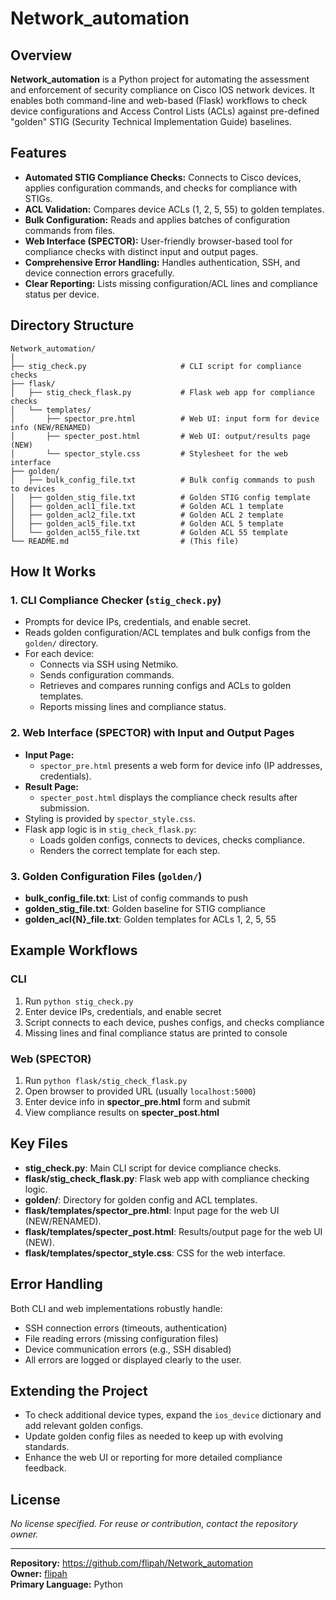 # Network_automation

## Overview

**Network_automation** is a Python project for automating the assessment and enforcement of security compliance on Cisco IOS network devices. It enables both command-line and web-based (Flask) workflows to check device configurations and Access Control Lists (ACLs) against pre-defined "golden" STIG (Security Technical Implementation Guide) baselines.

## Features

- **Automated STIG Compliance Checks:** Connects to Cisco devices, applies configuration commands, and checks for compliance with STIGs.
- **ACL Validation:** Compares device ACLs (1, 2, 5, 55) to golden templates.
- **Bulk Configuration:** Reads and applies batches of configuration commands from files.
- **Web Interface (SPECTOR):** User-friendly browser-based tool for compliance checks with distinct input and output pages.
- **Comprehensive Error Handling:** Handles authentication, SSH, and device connection errors gracefully.
- **Clear Reporting:** Lists missing configuration/ACL lines and compliance status per device.

## Directory Structure

```
Network_automation/
│
├── stig_check.py                     # CLI script for compliance checks
├── flask/
│   ├── stig_check_flask.py           # Flask web app for compliance checks
│   └── templates/
│       ├── spector_pre.html          # Web UI: input form for device info (NEW/RENAMED)
│       ├── specter_post.html         # Web UI: output/results page (NEW)
│       └── spector_style.css         # Stylesheet for the web interface
├── golden/
│   ├── bulk_config_file.txt          # Bulk config commands to push to devices
│   ├── golden_stig_file.txt          # Golden STIG config template
│   ├── golden_acl1_file.txt          # Golden ACL 1 template
│   ├── golden_acl2_file.txt          # Golden ACL 2 template
│   ├── golden_acl5_file.txt          # Golden ACL 5 template
│   └── golden_acl55_file.txt         # Golden ACL 55 template
└── README.md                         # (This file)
```

## How It Works

### 1. CLI Compliance Checker (`stig_check.py`)
- Prompts for device IPs, credentials, and enable secret.
- Reads golden configuration/ACL templates and bulk configs from the `golden/` directory.
- For each device:
    - Connects via SSH using Netmiko.
    - Sends configuration commands.
    - Retrieves and compares running configs and ACLs to golden templates.
    - Reports missing lines and compliance status.

### 2. Web Interface (SPECTOR) with Input and Output Pages
- **Input Page:**  
  - `spector_pre.html` presents a web form for device info (IP addresses, credentials).
- **Result Page:**  
  - `specter_post.html` displays the compliance check results after submission.
- Styling is provided by `spector_style.css`.
- Flask app logic is in `stig_check_flask.py`:
    - Loads golden configs, connects to devices, checks compliance.
    - Renders the correct template for each step.

### 3. Golden Configuration Files (`golden/`)
- **bulk_config_file.txt**: List of config commands to push
- **golden_stig_file.txt**: Golden baseline for STIG compliance
- **golden_acl{N}_file.txt**: Golden templates for ACLs 1, 2, 5, 55

## Example Workflows

### CLI
1. Run `python stig_check.py`
2. Enter device IPs, credentials, and enable secret
3. Script connects to each device, pushes configs, and checks compliance
4. Missing lines and final compliance status are printed to console

### Web (SPECTOR)
1. Run `python flask/stig_check_flask.py`
2. Open browser to provided URL (usually `localhost:5000`)
3. Enter device info in **spector_pre.html** form and submit
4. View compliance results on **specter_post.html**

## Key Files

- **stig_check.py**: Main CLI script for device compliance checks.
- **flask/stig_check_flask.py**: Flask web app with compliance checking logic.
- **golden/**: Directory for golden config and ACL templates.
- **flask/templates/spector_pre.html**: Input page for the web UI (NEW/RENAMED).
- **flask/templates/specter_post.html**: Results/output page for the web UI (NEW).
- **flask/templates/spector_style.css**: CSS for the web interface.

## Error Handling

Both CLI and web implementations robustly handle:
- SSH connection errors (timeouts, authentication)
- File reading errors (missing configuration files)
- Device communication errors (e.g., SSH disabled)
- All errors are logged or displayed clearly to the user.

## Extending the Project

- To check additional device types, expand the `ios_device` dictionary and add relevant golden configs.
- Update golden config files as needed to keep up with evolving standards.
- Enhance the web UI or reporting for more detailed compliance feedback.

## License

*No license specified. For reuse or contribution, contact the repository owner.*

---

**Repository:** https://github.com/flipah/Network_automation  
**Owner:** [flipah](https://github.com/flipah)  
**Primary Language:** Python
